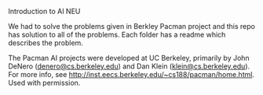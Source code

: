 Introduction to AI NEU

We had to solve the problems given in Berkley Pacman project and this repo has solution to all of the problems. Each folder has a readme which describes the problem.

The Pacman AI projects were developed at UC Berkeley, primarily by John DeNero (denero@cs.berkeley.edu) and Dan Klein (klein@cs.berkeley.edu). For more info, see http://inst.eecs.berkeley.edu/~cs188/pacman/home.html. Used with permission.
